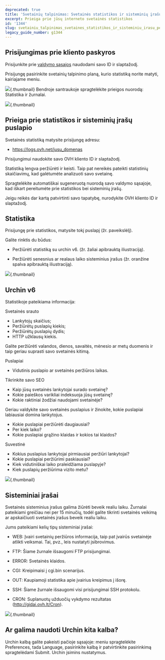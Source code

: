 ```yaml
---
deprecated: true
title: 'Svetainių talpinimas: Svetainės statistikos ir sisteminių įrašų peržiūra'
excerpt: Prieiga prie jūsų interneto svetainės statistikos
id: '1344'
slug: svetainiu_talpinimas_svetaines_statistikos_ir_sisteminiu_irasu_perziura
legacy_guide_number: g1344
---
```



## Prisijungimas prie kliento paskyros
Prisijunkite prie [valdymo sąsajos](https://www.ovh.com/manager/web/) naudodami savo ID ir slaptažodį.

Prisijungę pasirinkite svetainių talpinimo planą, kurio statistiką norite matyti, kairiajame meniu.

![](images/img_2827.jpg){.thumbnail}
Bendroje santraukoje spragtelėkite prieigos nuorodą: Statistika ir žurnalai.

![](images/img_2826.jpg){.thumbnail}


## Prieiga prie statistikos ir sisteminių įrašų puslapio
Svetainės statistiką matysite prisijungę adresu:


- https://logs.ovh.net/jusu_domenas


Prisijungimui naudokite savo OVH kliento ID ir slaptažodį.

Statistiką lengva peržiūrėti ir keisti. Taip pat nereikės pateikti statistinių skaičiavimų, kad galėtumėte analizuoti savo svetainę.

Spragtelėkite automatiškai sugeneruotą nuorodą savo valdymo sąsajoje, kad iškart pereitumėte prie statistikos bei sisteminių įrašų.

Jeigu reikės dar kartą patvirtinti savo tapatybę, nurodykite OVH kliento ID ir slaptažodį.


## Statistika
Prisijungę prie statistikos, matysite tokį puslapį (žr. paveikslėlį).

Galite rinktis du būdus:


- Peržiūrėti statistiką su urchin v6. (žr. žaliai apibrauktą iliustraciją).

- Peržiūrėti senesnius ar realaus laiko sisteminius įrašus (žr. oranžine spalva apibrauktą iliustraciją).



![](images/img_2832.jpg){.thumbnail}


## Urchin v6
Statistikoje pateikiama informacija:

Svetainės srauto


- Lankytojų skaičius;
- Peržiūrėtų puslapių kiekis;
- Peržiūrėtų puslapių dydis;
- HTTP užklausų kiekis.

Galite peržiūrėti valandos, dienos, savaitės, mėnesio ar metų duomenis ir taip geriau suprasti savo svetainės kitimą.

Puslapiai

- Vidutinis puslapio ar svetainės peržiūros laikas.

Tikrinkite savo SEO

- Kaip jūsų svetainės lankytojai surado svetainę?
- Kokie paieškos varikliai indeksuoja jūsų svetainę?
- Kokie raktiniai žodžiai naudojami svetainėje?


Geriau valdykite savo svetainės puslapius ir žinokite, kokie puslapiai labiausiai domina lankytojus.


- Kokie puslapiai peržiūrėti daugiausiai?
- Per kiek laiko?
- Kokie puslapiai grąžino klaidas ir kokios tai klaidos?

Suvestinė

- Kokius puslapius lankytojai pirmiausiai peržiūri lankytojai?
- Kokie puslapiai peržiūrimi paskiausiai?
- Kiek vidutiniškai laiko praleidžiama puslapyje?
- Kiek puslapių peržiūrima vizito metu?



![](images/img_1490.jpg){.thumbnail}


## Sisteminiai įrašai
Svetainės sisteminius įrašus galima žiūrėti beveik realiu laiku. Žurnalai pateikiami greičiau nei per 15 minučių, todėl galite tikrinti svetainės veikimą ar apskaičiuoti svetainės įrašus beveik realiu laiku.

Jums pateikiami kelių tipų sisteminiai įrašai:


- WEB: Įvairi svetainių peržiūros informacija, taip pat įvairūs svetainėje atlikti veiksmai. Tai, pvz., leis nustatyti įsibrovimus.

- FTP: Šiame žurnale išsaugomi FTP prisijungimai.

- ERROR: Svetainės klaidos.

- CGI: Kreipimaisi į cgi.bin scenarijus.

- OUT: Kaupiamoji statistika apie įvairius kreipimus į išorę.

- SSH: Šiame žurnale išsaugomi visi prisijungimai SSH protokolu.

- CRON: Suplanuotų užduočių vykdymo rezultatas (http://gidai.ovh.lt/Cron).



![](images/img_2828.jpg){.thumbnail}


## Ar galima naudoti Urchin kita kalba?
Urchin kalbą galite pakeisti pačioje sąsajoje: meniu spragtelėkite Preferences, tada Language, pasirinkite kalbą ir patvirtinkite pasirinkimą spragtelėdami Submit. Urchin įsimins nustatymus.

